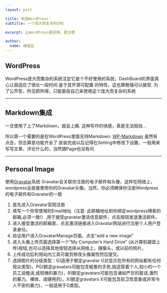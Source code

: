 ```yaml
---
layout: post

title: 改造WordPress
subtitle: 一个庞大而复杂的CMS

excerpt: 让WordPress更好用，更方便

author:
  name: 褚福玺
---
```


## WordPress

WordPress庞大而繁杂的系统注定它是个不好使用的系统，DashBoard的界面真心让我适应了很长一段时间.鉴于其开源可配置
的特性，这也算勉强可以接受.
为了公开型，所见即所得，只能委屈自己来使用这个庞大而复杂的系统

* * * 

## Markdown集成
一旦使用了上了Markdown，就会上瘾.
这种写作的快感，真是无法阻挡...

所以第一个需要的是在WordPress里面支持Markdown.
[WP-Markdown](http://wordpress.org/plugins/wp-markdown/)
虽然有点丑，但总算是功能齐全了.安装完成以后记得在Setting中修改下设置，一般用来写写文章，评论什么的，当然搞Page也没有问.

* * *

## Personal Image
使用[Gravatar](http://www.gravatar.com/site/signup)系统
Gravatar会关联你注册的电子邮件和头像，这样在网络上，wordpress会直接使用你的Gravatar头像。当然，你必须确保你注册Wordpress
的电子邮件和Gravatar的一致

1. 首先进入Gravatar官网注册
2. 填写一个你常使用的Email地址（注意: 此邮箱地址和你绑定wordpress博客的邮箱,必须一致!）,用于接受gravatar激活信息邮件，点击按钮发送激活邮件。
3. 进入接受激活的邮箱里，点击激活链接进入Gravatar网站进行注册个人用户登录身份。
4. 验证用户进入GravatarManage页面，点击“add a new image”
5. 进入头像上传页面选择第一个”My Computer’s Hard Drive” (从计算机硬盘上传)按钮,也可以选择其他按钮选择从网络上，摄像头，或以前的照片。
6. 上传成功后利用站内工具可裁剪修改头像属性然后提交。
7. 选择图片的分级类型：G(适用于额定gravatar G对显示在所有的网站都有任何观众类型)，PG(额定gravatars可能包含粗鲁的手势,挑逗穿着个人,较小的一个员工说粗话,或轻微的暴力)，R(额定gravatars可能包含诸如严厉的脏话,激烈的暴力、裸体、或硬用药)，X(额定gravatars X可能包含前卫性意象或非常令人不安的暴力)，一般适用于G类型。

